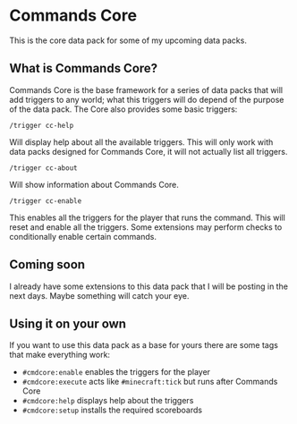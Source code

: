 # Commands Core

This is the core data pack for some of my upcoming data packs.

## What is Commands Core?

Commands Core is the base framework for a series of data packs that will add triggers to any world; what this triggers will do depend of the purpose of the data pack. The Core also provides some basic triggers:

```
/trigger cc-help
```

Will display help about all the available triggers. This will only work with data packs designed for Commands Core, it will not actually list all triggers.

```
/trigger cc-about
```

Will show information about Commands Core.

```
/trigger cc-enable
```

This enables all the triggers for the player that runs the command. This will reset and enable all the triggers. Some extensions may perform checks to conditionally enable certain commands.

## Coming soon

I already have some extensions to this data pack that I will be posting in the next days. Maybe something will catch your eye.

## Using it on your own

If you want to use this data pack as a base for yours there are some tags that make everything work:

* `#cmdcore:enable` enables the triggers for the player
* `#cmdcore:execute` acts like `#minecraft:tick` but runs after Commands Core
* `#cmdcore:help` displays help about the triggers
* `#cmdcore:setup` installs the required scoreboards